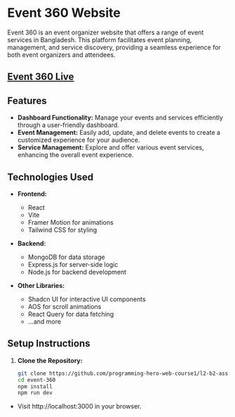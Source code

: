 # Event 360 Website

Event 360 is an event organizer website that offers a range of event services in Bangladesh. This platform facilitates event planning, management, and service discovery, providing a seamless experience for both event organizers and attendees.

## [Event 360 Live](https://event-360-frontend.vercel.app/)

## Features

- **Dashboard Functionality:** Manage your events and services efficiently through a user-friendly dashboard.
- **Event Management:** Easily add, update, and delete events to create a customized experience for your audience.
- **Service Management:** Explore and offer various event services, enhancing the overall event experience.

## Technologies Used

- **Frontend:**

  - React
  - Vite
  - Framer Motion for animations
  - Tailwind CSS for styling

- **Backend:**

  - MongoDB for data storage
  - Express.js for server-side logic
  - Node.js for backend development

- **Other Libraries:**
  - Shadcn UI for interactive UI components
  - AOS for scroll animations
  - React Query for data fetching
  - ...and more

## Setup Instructions

1. **Clone the Repository:**
   ```bash
   git clone https://github.com/programming-hero-web-course1/l2-b2-assignment-5-frontend-apucsd.git
   cd event-360
   npm install
   npm run dev
   ```

- Visit http://localhost:3000 in your browser.
